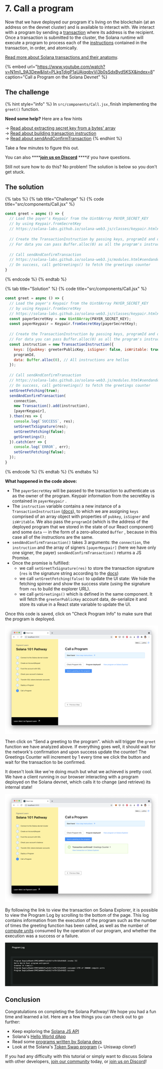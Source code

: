 # 7. Call a program

Now that we have deployed our program it's living on the blockchain \(at an address on the devnet cluster\) and is available to interact with. We interact with a program by sending a [transaction](https://docs.solana.com/developing/programming-model/transactions) where its address is the recipient. Once a transaction is submitted to the cluster, the Solana runtime will execute a program to process each of the [instructions](https://docs.solana.com/terminology#instruction) contained in the transaction, in order, and atomically.

[Read more about Solana transactions and their anatomy](https://docs.solana.com/developing/programming-model/transactions).

{% embed url="https://www.youtube.com/watch?v=N1mj\_9A3Dew&list=PLkgTdjgP1aUAiqqbvVi3b0sSdxByd5KSX&index=8" caption="Call a Program on the Solana Devnet" %}

## The challenge

{% hint style="info" %}
In `src/components/Call.jsx,`finish implementing the `greet()` function.

**Need some help?** Here are a few hints

  →   [Read about extracting secret key from a bytes' array](https://solana-labs.github.io/solana-web3.js/classes/keypair.html#fromsecretkey)  
  →   [Read about building transaction instruction](https://solana-labs.github.io/solana-web3.js/classes/transactioninstruction.html)  
  →   [Read about sendAndConfirmTransaction](https://solana-labs.github.io/solana-web3.js/modules.html#sendandconfirmtransaction)
{% endhint %}

Take a few minutes to figure this out.

You can also ****[**join us on Discord**](https://discord.gg/fszyM7K) ****if you have questions.

Still not sure how to do this? No problem! The solution is below so you don't get stuck.

## The solution

{% tabs %}
{% tab title="Challenge" %}
{% code title="src/components/Call.jsx" %}
```jsx
const greet = async () => {
  // Load the payer's Keypair from the Uint8Array PAYER_SECRET_KEY
  // by using Keypair.fromSecretKey
  // https://solana-labs.github.io/solana-web3.js/classes/keypair.html#fromsecretkey

  // Create the TransactionInstruction by passing keys, programId and data
  // For data you can pass Buffer.alloc(0) as all the program's instructions are the same

  // Call sendAndConfirmTransaction
  // https://solana-labs.github.io/solana-web3.js/modules.html#sendandconfirmtransaction
  // On success, call getGreetings() to fetch the greetings counter
}
```
{% endcode %}
{% endtab %}

{% tab title="Solution" %}
{% code title="src/components/Call.jsx" %}
```javascript
const greet = async () => {
  // Load the payer's Keypair from the Uint8Array PAYER_SECRET_KEY
  // by using Keypair.fromSecretKey
  // https://solana-labs.github.io/solana-web3.js/classes/keypair.html#fromsecretkey
  const payerSecretKey = new Uint8Array(PAYER_SECRET_KEY);
  const payerKeypair = Keypair.fromSecretKey(payerSecretKey);

  // Create the TransactionInstruction by passing keys, programId and data
  // For data you can pass Buffer.alloc(0) as all the program's instructions are the same
  const instruction = new TransactionInstruction({
    keys: [{pubkey: greeterPublicKey, isSigner: false, isWritable: true}],
    programId,
    data: Buffer.alloc(0), // All instructions are hellos
  });

  // Call sendAndConfirmTransaction
  // https://solana-labs.github.io/solana-web3.js/modules.html#sendandconfirmtransaction
  // On success, call getGreetings() to fetch the greetings counter
  setGreetFetching(true);
  sendAndConfirmTransaction(
    connection,
    new Transaction().add(instruction),
    [payerKeypair],
  ).then(res => {
    console.log(`SUCCESS`, res);
    setGreetTxSignature(res);
    setGreetFetching(false);
    getGreetings();
  }).catch(err => {
    console.log(`ERROR`, err);
    setGreetFetching(false);
  });
}
```
{% endcode %}
{% endtab %}
{% endtabs %}

**What happened in the code above:**

* The `payerSecretKey` will be passed to the transaction to authenticate us as the owner of the program. Keypair information from the secretKey is contained in `payerKeypair` .
* The `instruction` variable contains a new instance of a `TransactionInstruction` \([docs](https://solana-labs.github.io/solana-web3.js/classes/transactioninstruction.html)\), to which we are assigning `keys` comprised of an array object with properties of `pubkey`, `isSigner` and `isWritable`.  We also pass the `programId` \(which is the address of the deployed program that we stored in the state of our React component\) and some `data` -- in the form of a zero-allocated `Buffer` , because in this case all of the instructions are the same.
* `sendAndConfirmTransaction()` takes 3 arguments: the `connection`, the `instruction` and the array of signers `[payerKeypair]` \(here we have only one signer, the payer\) `sendAndConfirmTransaction()` returns a JS Promise.
* Once the promise is fulfilled:
  * we call `setGreetTxSignature(res)` to store the transaction signature \(`res` is the signature string according to the [docs](https://solana-labs.github.io/solana-web3.js/modules.html#sendandconfirmtransaction)\)
  * we call `setGreetFetching(false)` to update the UI state: We hide the fetching spinner and show the success state \(using the signature from `res` to build the explorer URL\).
  * we call `getGreetings()` which is defined in the same component. It will fetch the `greeterPublicKey` account data, de-serialize it and store its value in a React state variable to update the UI.

Once this code is saved, click on "Check Program Info" to make sure that the program is deployed.

![](../../../.gitbook/assets/screen-shot-2021-06-14-at-10.53.34-pm.png)

Then click on "Send a greeting to the program". which will trigger the `greet` function we have analyzed above. If everything goes well, it should wait for the network's confirmation and upon success update the counter! The Greetings Counter will increment by 1 every time we click the button and wait for the transaction to be confirmed.

It doesn't look like we're doing much but what we achieved is pretty cool. We have a client running in our browser interacting with a program deployed on the Solana devnet, which calls it to change \(and retrieve\) its internal state!

![](../../../.gitbook/assets/screen-shot-2021-06-14-at-10.54.41-pm.png)

By following the link to view the transaction on Solana Explorer, it is possible to view the Program Log by scrolling to the bottom of the page. This log contains information from the execution of the program such as the number of times the greeting function has been called, as well as the number of [compute units](https://docs.solana.com/developing/programming-model/runtime#compute-budget) consumed by the operation of our program, and whether the execution was a success or a failure.

![](../../../.gitbook/assets/screen-shot-2021-06-14-at-11.02.08-pm.png)

## Conclusion

Congratulations on completing the Solana Pathway! We hope you had a fun time and learned a lot. Here are a few things you can check out to go further:

* Keep exploring the [Solana JS API](https://solana-labs.github.io/solana-web3.js/modules.html#sendandconfirmtransaction)
* Solana's [Hello World dApp](https://github.com/solana-labs/example-helloworld)
* Read some [programs written by Solana devs](https://github.com/solana-labs/solana-program-library/tree/master/examples)
* Look at the Solana's [Token Swap program](https://github.com/solana-labs/solana-program-library/tree/master/token-swap) \(~ Uniswap clone!\)

If you had any difficulty with this tutorial or simply want to discuss Solana with other developers, [join our community](https://community.figment.io) today, or [join us on Discord](https://discord.gg/EBveT5xs9D)!

